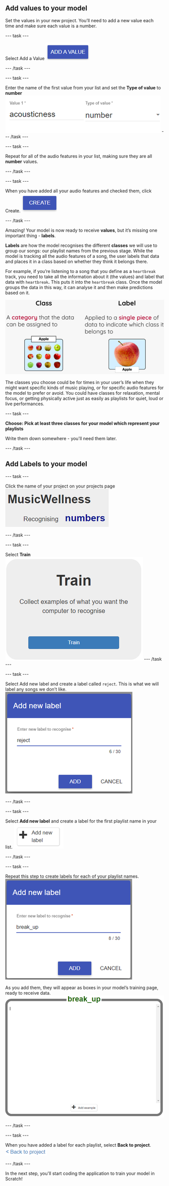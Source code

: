 ## Add values to your model

<div style="display: flex; flex-wrap: wrap">
<div style="flex-basis: 200px; flex-grow: 1; margin-right: 15px;">
Set the values in your new project. You’ll need to add a new value each time and make sure each value is a number.
</div>
</div>

--- task ---

Select Add a Value
![Image of a blue button which reads Add a Value](images/add_value.png)

--- /task ---

--- task ---

Enter the name of the first value from your list and set the **Type of value** to **number**
![an image showing two text fields. The field Value 1 is filled with the word acousticness. The field type of value is filled with the word number](images/value_example.png)
--- /task ---

--- task ---

Repeat for all of the audio features in your list, making sure they are all **number** values.

--- /task ---

--- task ---

When you have added all your audio features and checked them, click Create.
![An image of a blue button which reads Create](images/create_button.png)

--- /task ---

Amazing! Your model is now ready to receive **values**, but it’s missing one important thing - **labels**.

**Labels** are how the model recognises the different **classes** we will use to group our songs: our playlist names from the previous stage. While the model is tracking all the audio features of a song, the user labels that data and places it in a class based on whether they think it belongs there. 

For example, if you’re listening to a song that you define as a `heartbreak` track, you need to take all the information about it (the values) and label that data with `heartbreak`**.** This puts it into the `heartbreak` class. Once the model groups the data in this way, it can analyse it and then make predictions based on it.

![An image explainng that a class is a category that data can be assigned to with a picture of several different apples in a box, alongside an explanation that a label is applied to a single piece of data to indicate which class it belongs to and a single apple](images/class_vs_label.png)

The classes you choose could be for times in your user’s life when they might want specific kinds of music playing, or for specific audio features for the model to prefer or avoid. You could have classes for relaxation, mental focus, or getting physically active just as easily as playlists for quiet, loud or live performances. 

--- task ---

**Choose: Pick at least three classes for your model which represent your playlists**

Write them down somewhere - you'll need them later.

--- /task ---

## Add Labels to your model

--- task ---

Click the name of your project on your projects page
![An image showing the project name MusicWellness recognising numbers](images/model_name.png)

--- /task ---

--- task ---

Select **Train**
![An image showing a Button reading Train, and the explanation 'Collect examples of what you want the computer to recognise'](images/train.png)
--- /task ---

--- task ---

Select Add new label and create a label called `reject`. 
This is what we will label any songs we don’t like.
![An image showing a new label called reject being added to a text field](images/reject_label.png)

--- /task ---

--- task ---

Select **Add new label** and create a label for the first playlist name in your list.
![An image showing a button which reads Add new label](images/new_label.png)

--- /task ---

--- task ---

Repeat this step to create labels for each of your playlist names.
![An image showing a new label called break_up being added to a text field](images/break_up_label.png)


As you add them, they will appear as boxes in your model’s training page, ready to receive data.
![An image showing an empty box titled break_up](images/label_box.png)

--- /task ---

--- task ---

When you have added a label for each playlist, select **Back to project**.
![An image showing link text reading Back to project](images/back_to_project.png)

--- /task ---

In the next step, you'll start coding the application to train your model in Scratch!